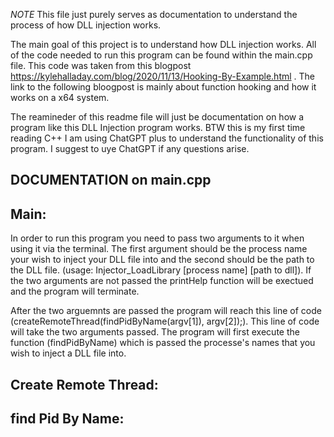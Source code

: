 *NOTE* This file just purely serves as documentation to understand the process of how DLL injection works.

The main goal of this project is to understand how DLL injection works.  All of the code needed to run this program can be found within the main.cpp file.
This code was taken from this blogpost https://kylehalladay.com/blog/2020/11/13/Hooking-By-Example.html .  The link to the following bloogpost is mainly
about function hooking and how it works on a x64 system.

The reamineder of this readme file will just be documentation on how a program like this DLL Injection program works.  BTW this is my first time reading C++
I am using ChatGPT plus to understand the functionality of this program.  I suggest to uye ChatGPT if any questions arise.

DOCUMENTATION on main.cpp
-------------------------

Main:
-----
In order to run this program you need to pass two arguments to it when using it via the terminal.  The first argument should be the process name your wish to inject your DLL file into and the second should be the path to the DLL file.  (usage: Injector_LoadLibrary [process name] [path to dll]).  If the two arguments are not passed the printHelp function will be exectued and the program will terminate.

After the two arguemnts are passed the program will reach this line of code (createRemoteThread(findPidByName(argv[1]), argv[2]);).  This line of code will take the two arguments passed.  The program will first execute the function (findPidByName) which is passed the processe's names that you wish to inject a DLL file into.

Create Remote Thread:
---------------------

find Pid By Name:
------------------
